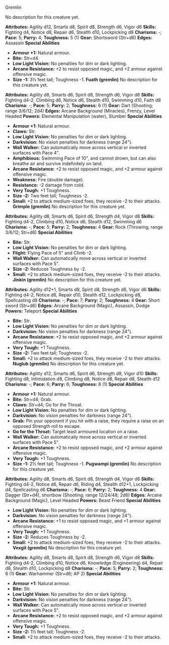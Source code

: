 Gremlin

No description for this creature yet.

**Attributes:** Agility d12, Smarts d8, Spirit d8, Strength d6, Vigor
d6
**Skills:** Fighting d4, Notice d8, Repair d6, Stealth d10, Lockpicking
d8
**Charisma:** -; **Pace:** 5; **Parry:** 4; **Toughness:** 5 (1)
**Gear:** Shortsword (Str+d6)
**Edges:** Assassin
**Special Abilities**
- **Armour +1:** Natural armour.
- **Bite:** Str+d4.
- **Low Light Vision:** No penalties for dim or dark lighting.
- **Arcane Resistance:** +2 to resist opposed magic, and +2 armour
against offensive magic.
- **Size -1:** 3½ feet tall; Toughness -1.
**Fuath (gremlin)**
No description for this creature yet.

**Attributes:** Agility d8, Smarts d6, Spirit d8, Strength d6, Vigor d8
**Skills:** Fighting d4-2, Climbing d6, Notice d6, Stealth d10, Swimming
d10, Faith d8
**Charisma:** -; **Pace:** 5; **Parry:** 2; **Toughness:** 6 (1)
**Gear:** Dart (Shooting; range 3/6/12; 2d4)
**Edges:** Arcane Background (Miracles), Frenzy, Level Headed
**Powers:** Elemental Manipulation (water), Slumber
**Special Abilities**
- **Armour +1:** Natural armour.
- **Claws:** Str.
- **Low Light Vision:** No penalties for dim or dark lighting.
- **Darkvision:** No vision penalties for darkness (range 24").
- **Wall Walker:** Can automatically move across vertical or inverted
surfaces with Pace 4".
- **Amphibious:** Swimming Pace of 10", and cannot drown, but can also
breathe air and survive indefinitely on land.
- **Arcane Resistance:** +2 to resist opposed magic, and +2 armour
against offensive magic.
- **Weakness:** Fire (double damage).
- **Resistance:** -2 damage from cold.
- **Very Tough:** +1 Toughness.
- **Size -2:** Two feet tall; Toughness -2.
- **Small:** +2 to attack medium-sized foes, they receive -2 to their
attacks.
**Grimple (gremlin)**
No description for this creature yet.

**Attributes:** Agility d8, Smarts d6, Spirit d6, Strength d4, Vigor d8
**Skills:** Fighting d4-2, Climbing d10, Notice d6, Stealth d12,
Swimming d6
**Charisma:** -; **Pace:** 5; **Parry:** 2; **Toughness:** 4
**Gear:** Rock (Throwing; range 3/6/12; Str+d6)
**Special Abilities**
- **Bite:** Str.
- **Low Light Vision:** No penalties for dim or dark lighting.
- **Flight:** Flying Pace of 5" and Climb -2.
- **Wall Walker:** Can automatically move across vertical or inverted
surfaces with Pace 5".
- **Size -2:** Reduces Toughness by -2.
- **Small:** +2 to attack medium-sized foes, they receive -2 to their
attacks.
**Jinkin (gremlin)**
No description for this creature yet.

**Attributes:** Agility d12+1, Smarts d8, Spirit d8, Strength d6, Vigor
d6
**Skills:** Fighting d4-2, Notice d6, Repair d10, Stealth d12,
Lockpicking d8, Spellcasting d8
**Charisma:** -; **Pace:** 7; **Parry:** 2; **Toughness:** 4
**Gear:** Short sword (Str+d6)
**Edges:** Arcane Background (Magic), Assassin, Dodge
**Powers:** Teleport
**Special Abilities**
- **Bite:** Str.
- **Low Light Vision:** No penalties for dim or dark lighting.
- **Darkvision:** No vision penalties for darkness (range 24").
- **Arcane Resistance:** +2 to resist opposed magic, and +2 armour
against offensive magic.
- **Very Tough:** +1 Toughness.
- **Size -2:** Two feet tall; Toughness -2.
- **Small:** +2 to attack medium-sized foes, they receive -2 to their
attacks.
**Nuglub (gremlin)**
No description for this creature yet.

**Attributes:** Agility d12, Smarts d6, Spirit d6, Strength d8, Vigor
d10
**Skills:** Fighting d8, Intimidation d8, Climbing d8, Notice d8, Repair
d8, Stealth d12
**Charisma:** -; **Pace:** 6; **Parry:** 6; **Toughness:** 8 (1)
**Special Abilities**
- **Armour +1:** Natural armour.
- **Bite:** Str+d4; Grab.
- **Claws:** Str+d4; Go for the Throat.
- **Low Light Vision:** No penalties for dim or dark lighting.
- **Darkvision:** No vision penalties for darkness (range 24").
- **Grab:** Pin your opponent if you hit with a raise, they require a
raise on an opposed Strength roll to escape.
- **Go for the Throat:** Target least armoured location on a raise.
- **Wall Walker:** Can automatically move across vertical or inverted
surfaces with Pace 5".
- **Arcane Resistance:** +2 to resist opposed magic, and +2 armour
against offensive magic.
- **Very Tough:** +1 Toughness.
- **Size -1:** 2½ feet tall; Toughness -1.
**Pugwampi (gremlin)**
No description for this creature yet.

**Attributes:** Agility d8, Smarts d6, Spirit d8, Strength d4, Vigor d6
**Skills:** Fighting d4-2, Notice d6, Repair d6, Riding d4, Stealth
d12+1, Lockpicking d4, Spellcasting d6
**Charisma:** -; **Pace:** 6; **Parry:** 2; **Toughness:** 4
**Gear:** Dagger (Str+d4), shortbow (Shooting; range 12/24/48; 2d6)
**Edges:** Arcane Background (Magic), Level Headed
**Powers:** Beast Friend
**Special Abilities**
- **Low Light Vision:** No penalties for dim or dark lighting.
- **Darkvision:** No vision penalties for darkness (range 24").
- **Arcane Resistance:** +1 to resist opposed magic, and +1 armour
against offensive magic.
- **Very Tough:** +1 Toughness.
- **Size -2:** Reduces Toughness by -2.
- **Small:** +2 to attack medium-sized foes, they receive -2 to their
attacks.
**Vexgit (gremlin)**
No description for this creature yet.

**Attributes:** Agility d8, Smarts d8, Spirit d8, Strength d6, Vigor d8
**Skills:** Fighting d4-2, Climbing d10, Notice d6, Knowledge
(Engineering) d4, Repair d6, Stealth d10, Lockpicking d8
**Charisma:** -; **Pace:** 5; **Parry:** 2; **Toughness:** 6 (1)
**Gear:** Warhammer (Str+d6; AP 2)
**Special Abilities**
- **Armour +1:** Natural armour.
- **Bite:** Str.
- **Low Light Vision:** No penalties for dim or dark lighting.
- **Darkvision:** No vision penalties for darkness (range 24").
- **Wall Walker:** Can automatically move across vertical or inverted
surfaces with Pace 5".
- **Arcane Resistance:** +2 to resist opposed magic, and +2 armour
against offensive magic.
- **Very Tough:** +1 Toughness.
- **Size -2:** 1½ feet tall; Toughness -2.
- **Small:** +2 to attack medium-sized foes, they receive -2 to their
attacks.


